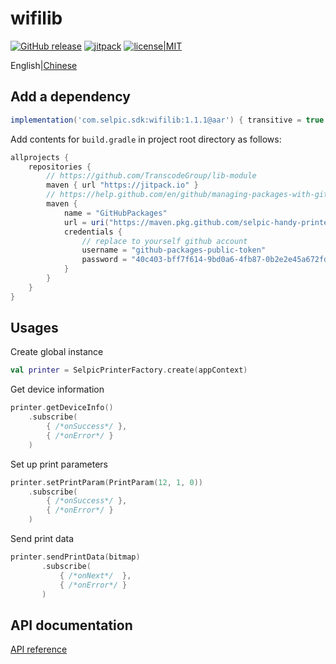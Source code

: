 # wifilib

[![GitHub release](https://img.shields.io/github/release/selpic-handy-printer/wifilib.svg)](https://github.com/selpic-handy-printer/wifilib/releases/latest)
[![jitpack](https://jitpack.io/v/selpic-handy-printer/wifilib.svg)](https://jitpack.io/#selpic-handy-printer/wifilib)
[![license|MIT](https://img.shields.io/github/license/selpic-handy-printer/wifilib)](https://github.com/selpic-handy-printer/wifilib/blob/master/LICENSE)

English|[Chinese](./README.zh.md)

## Add a dependency

```groovy
implementation('com.selpic.sdk:wifilib:1.1.1@aar') { transitive = true }
```

Add contents for `build.gradle` in project root directory as follows:

```groovy
allprojects {
    repositories {
        // https://github.com/TranscodeGroup/lib-module
        maven { url "https://jitpack.io" }
        // https://help.github.com/en/github/managing-packages-with-github-packages/configuring-gradle-for-use-with-github-packages
        maven {
            name = "GitHubPackages"
            url = uri("https://maven.pkg.github.com/selpic-handy-printer/wifilib")
            credentials {
                // replace to yourself github account
                username = "github-packages-public-token"
                password = "40c403-bff7f614-9bd0a6-4fb87-0b2e2e45a672fda".replaceAll("-", "")
            }
        }
    }
}
```

## Usages

Create global instance

```kotlin
val printer = SelpicPrinterFactory.create(appContext)
```

Get device information

```kotlin
printer.getDeviceInfo()
    .subscribe(
        { /*onSuccess*/ },
        { /*onError*/ }
    )
```

Set up print parameters

```kotlin
printer.setPrintParam(PrintParam(12, 1, 0))
    .subscribe(
        { /*onSuccess*/ },
        { /*onError*/ }
    )
```

Send print data

```kotlin
printer.sendPrintData(bitmap)
       .subscribe(
           { /*onNext*/  },
           { /*onError*/ }
       )
```

## API documentation

[API reference](https://jitpack.io/com/github/selpic-handy-printer/wifilib/1.1.1/javadoc/)
